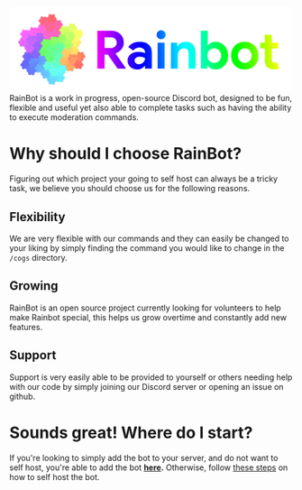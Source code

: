 <img src="/img/wordmark.png" alt="RainBot Logo" width="500"/>
<br />
RainBot is a work in progress, open-source Discord bot, designed to be fun, flexible and useful yet also able to complete tasks such as having the ability to execute moderation  commands.

# Why should I choose RainBot?
Figuring out which project your going to self host can always be a tricky task, we believe you should choose us for the following reasons.
## Flexibility
We are very flexible with our commands and they can easily be changed to your liking by simply finding the command you would like to change in the `/cogs` directory.
## Growing
RainBot is an open source project currently looking for volunteers to help make Rainbot special, this helps us grow overtime and constantly add new features.
## Support
Support is very easily able to be provided to yourself or others needing help with our code by simply joining our Discord server or opening an issue on github.

# Sounds great! Where do I start?
If you're looking to simply add the bot to your server, and do not want to self host, you're able to add the bot **[here](https://discord.com/api/oauth2/authorize?client_id=530899015898759199&permissions=8&scope=bot).** Otherwise, follow [these steps](/github_stuff/tutorial.md) on how to self host the bot.
